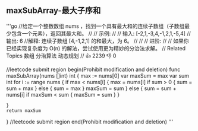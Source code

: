 ## maxSubArray-最大子序和

'''go
//给定一个整数数组 nums ，找到一个具有最大和的连续子数组（子数组最少包含一个元素），返回其最大和。 
//
// 示例: 
//
// 输入: [-2,1,-3,4,-1,2,1,-5,4]
//输出: 6
//解释: 连续子数组 [4,-1,2,1] 的和最大，为 6。
// 
//
// 进阶: 
//
// 如果你已经实现复杂度为 O(n) 的解法，尝试使用更为精妙的分治法求解。 
// Related Topics 数组 分治算法 动态规划 
// 👍 2239 👎 0


//leetcode submit region begin(Prohibit modification and deletion)
func maxSubArray(nums []int) int {
max := nums[0]
	var maxSum = max
	var sum int
	for i := range nums {
		if max < nums[i] {
			max = nums[i]
			if sum > 0 {
				sum = sum + max
			} else {
				sum = max
			}
			maxSum = sum
		} else {
			sum = sum + nums[i]
			if maxSum < sum {
				maxSum = sum
			}
		}

	}
	return maxSum
}
//leetcode submit region end(Prohibit modification and deletion)
'''

